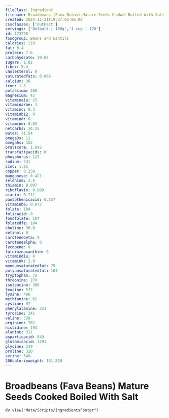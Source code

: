 ```yaml
---
fileClass: Ingredient
filename: Broadbeans (Fava Beans) Mature Seeds Cooked Boiled With Salt
created: 2024-12-21T19:27:02-06:00
cssclasses: ['nutFact']
servings: ['Default | 100g','1 cup | 170']
id: 173798
foodgroup: Beans and Lentils
calories: 110
fat: 0.4
protein: 7.6
carbohydrate: 19.65
sugars: 1.82
fiber: 5.4
cholesterol: 0
saturatedfats: 0.066
calcium: 36
iron: 1.5
potassium: 268
magnesium: 43
vitaminaiu: 15
vitaminarae: 1
vitaminc: 0.3
vitaminb12: 0
vitamind: 0
vitamine: 0.02
netcarbs: 14.25
water: 71.54
omega3s: 12
omega6s: 152
pralscore: 1.095
transfattyacids: 0
phosphorus: 125
sodium: 241
zinc: 1.01
copper: 0.259
manganese: 0.421
selenium: 2.6
thiamin: 0.097
riboflavin: 0.089
niacin: 0.711
pantothenicacid: 0.157
vitaminb6: 0.072
folate: 104
folicacid: 0
foodfolate: 104
folatedfe: 104
choline: 30.6
retinol: 0
carotenebeta: 9
carotenealpha: 0
lycopene: 0
luteinzeaxanthin: 0
vitamindiu: 0
vitamink: 2.9
monounsaturatedfat: 79
polyunsaturatedfat: 164
tryptophan: 72
threonine: 270
isoleucine: 306
leucine: 572
lysine: 486
methionine: 62
cystine: 97
phenylalanine: 321
tyrosine: 241
valine: 338
arginine: 702
histidine: 193
alanine: 311
asparticacid: 849
glutamicacid: 1291
glycine: 319
proline: 320
serine: 348
200calorieweight: 181.818
---
```


# Broadbeans (Fava Beans) Mature Seeds Cooked Boiled With Salt

```dataviewjs
dv.view("Meta/Scripts/IngredientsFooter")
```